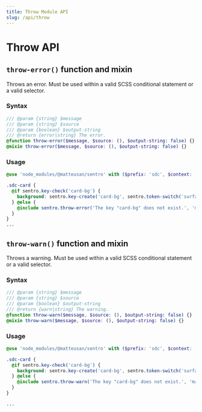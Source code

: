 ```yaml
---
title: Throw Module API
slug: /api/throw
---
```


# Throw API

## `throw-error()` function and mixin

Throws an error. Must be used within a valid SCSS conditional statement or a valid selector.

### Syntax

```scss
/// @param {string} $message
/// @param {string} $source
/// @param {boolean} $output-string
/// @return {error|string} The error.
@function throw-error($message, $source: (), $output-string: false) {}
@mixin throw-error($message, $source: (), $output-string: false) {}
```

### Usage

```scss
@use 'node_modules/@matteusan/sentro' with ($prefix: 'sdc', $context: 'theme');

.sdc-card {
  @if sentro.key-check('card-bg') {
    background: sentro.key-create('card-bg', sentro.token-switch('surface-light'));
  } @else {
    @include sentro.throw-error('The key "card-bg" does not exist.', 'main.scss');
  }
}
...
```

## `throw-warn()` function and mixin

Throws a warning. Must be used within a valid SCSS conditional statement or a valid selector.

### Syntax

```scss
/// @param {string} $message
/// @param {string} $source
/// @param {boolean} $output-string
/// @return {warn|string} The warning.
@function throw-warn($message, $source: (), $output-string: false) {}
@mixin throw-warn($message, $source: (), $output-string: false) {}
```

### Usage

```scss
@use 'node_modules/@matteusan/sentro' with ($prefix: 'sdc', $context: 'theme');

.sdc-card {
  @if sentro.key-check('card-bg') {
    background: sentro.key-create('card-bg', sentro.token-switch('surface-light'));
  } @else {
    @include sentro.throw-warn('The key "card-bg" does not exist.', 'main.scss');
  }
}

...
```